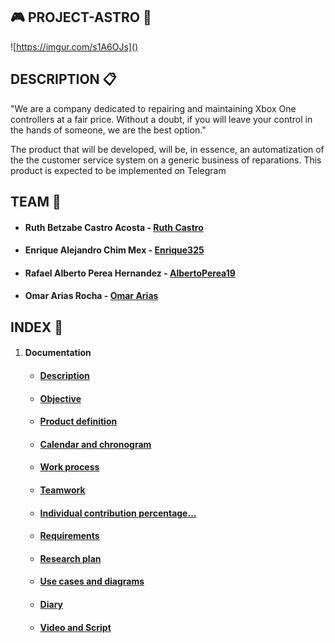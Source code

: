 ## :video_game: PROJECT-ASTRO :wrench:

![https://imgur.com/s1A6OJs]()


## DESCRIPTION  :clipboard:

"We are a company dedicated to repairing and maintaining Xbox One controllers at a fair price. Without a doubt, if you will leave your control in the hands of someone, we are the best option."

The product that will be developed, will be, in essence, an automatization of the the customer service system on a generic business of reparations. This product is expected to be implemented on Telegram


## TEAM  :busts_in_silhouette:

* #### Ruth Betzabe Castro Acosta - [Ruth Castro](https://github.com/Ruthbcastro)
* #### Enrique Alejandro Chim Mex - [Enrique325](https://github.com/Enrique325)
* #### Rafael Alberto Perea Hernandez - [AlbertoPerea19](https://github.com/AlbertoPerea19)
* #### Omar Arias Rocha - [Omar Arias](https://github.com/omararias)


## INDEX  :paperclip:

 1. #### Documentation
    * ####  [Description](https://github.com/AlbertoPerea19/Project-ReparacionesAA/blob/main/Documentation/Description.md)
    
    * #### [Objective](https://github.com/AlbertoPerea19/Project-ReparacionesAA/blob/main/Documentation/Objetive.md)
    
    * #### [Product definition](https://github.com/AlbertoPerea19/Project-ReparacionesAA/blob/main/Documentation/Product%20definition)
    
    * #### [Calendar and chronogram](https://github.com/AlbertoPerea19/Project-ReparacionesAA/blob/main/Documentation/Calendar%20and%20chronogram.md)
    
    * #### [Work process](https://github.com/AlbertoPerea19/Project-ReparacionesAA/blob/main/Documentation/Work%20Process.md)
    
    * #### [Teamwork](https://github.com/AlbertoPerea19/Project-ReparacionesAA/blob/main/Documentation/Teamwork.md)
    
    * #### [Individual contribution percentage...](https://github.com/AlbertoPerea19/Project-ReparacionesAA/blob/main/Documentation/Individual%20contribution%20percentage%2C%20objectively%20measured.md)
    
    * #### [Requirements](https://github.com/AlbertoPerea19/Project-ReparacionesAA/blob/main/Documentation/Requirements.md)
    
    * #### [Research plan](https://github.com/AlbertoPerea19/Project-ReparacionesAA/blob/main/Documentation/Research%20plan.md)
    
    * #### [Use cases and diagrams](https://github.com/AlbertoPerea19/Project-ReparacionesAA/blob/main/Documentation/Use%20cases%20diagram%20and%20Class%20diagram.md)
    
    * #### [Diary](https://github.com/AlbertoPerea19/Project-ReparacionesAA/tree/main/Documentation/Diary)
      
    * #### [Video and Script](https://github.com/AlbertoPerea19/Project-ReparacionesAA/blob/main/Documentation/Video.md)

